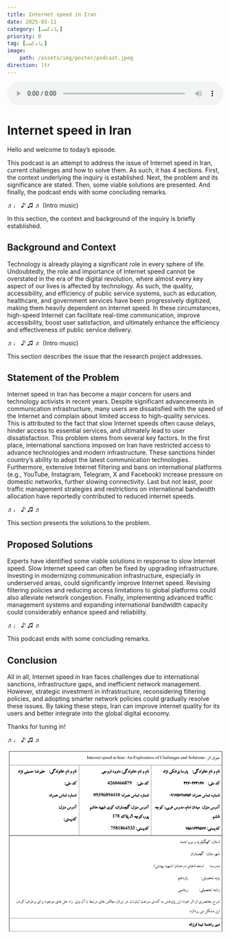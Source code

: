 ```yaml
---
title: Internet speed in Iran
date: 2025-03-11
category: [پادکست]
priority: 0
tag: [پادکست]
image:
    path: /assets/img/poster/podcast.jpeg
direction: ltr
---
```


<audio controls preload="auto" style="width: 100%;">
  <source src="/assets/audio/internet-speed-in-iran.mpeg" type="audio/mpeg">
</audio>

<style>
  .content {
    direction: ltr;
  }
</style>

# Internet speed in Iran
Hello and welcome to today’s episode.

This podcast is an attempt to address the issue of Internet speed in Iran, current
challenges and how to solve them. As such, it has 4 sections. First, the context
underlying the inquiry is established. Next, the problem and its significance are
stated. Then, some viable solutions are presented. And finally, the podcast ends with
some concluding remarks.

♬♩ ♪ ♫ ♬ (Intro music)

In this section, the context and background of the inquiry is briefly established.
## Background and Context
Technology is already playing a significant role in every sphere of life. Undoubtedly, the
role and importance of Internet speed cannot be overstated in the era of the digital revolution,
where almost every key aspect of our lives is affected by technology. As such, the quality,
accessibility, and efficiency of public service systems, such as education, healthcare, and
government services have been progressively digitized, making them heavily dependent on
Internet speed. In these circumstances, high-speed Internet can facilitate real-time
communication, improve accessibility, boost user satisfaction, and ultimately enhance the
efficiency and effectiveness of public service delivery.

♬♩ ♪ ♫ ♬ (Intro music)

This section describes the issue that the research project addresses.
## Statement of the Problem
Internet speed in Iran has become a major concern for users and technology activists in
recent years. Despite significant advancements in communication infrastructure, many users are
dissatisfied with the speed of the Internet and complain about limited access to high-quality
services. This is attributed to the fact that slow Internet speeds often cause delays, hinder access
to essential services, and ultimately lead to user dissatisfaction. This problem stems from several
key factors. In the first place, international sanctions imposed on Iran have restricted access to
advance technologies and modern infrastructure. These sanctions hinder country’s ability to
adopt the latest communication technologies. Furthermore, extensive Internet filtering and bans
on international platforms (e.g., YouTube, Instagram, Telegram, X and Facebook) increase
pressure on domestic networks, further slowing connectivity. Last but not least, poor traffic
management strategies and restrictions on international bandwidth allocation have reportedly
contributed to reduced internet speeds.

♬♩ ♪ ♫ ♬

This section presents the solutions to the problem.
## Proposed Solutions
Experts have identified some viable solutions in response to slow Internet speed. Slow
Internet speed can often be fixed by upgrading infrastructure. Investing in modernizing
communication infrastructure, especially in underserved areas, could significantly improve
Internet speed. Revising filtering policies and reducing access limitations to global platforms
could also alleviate network congestion. Finally, implementing advanced traffic management
systems and expanding international bandwidth capacity could considerably enhance speed and
reliability.

♬♩ ♪ ♫ ♬

This podcast ends with some concluding remarks.
## Conclusion
All in all, Internet speed in Iran faces challenges due to international sanctions,
infrastructure gaps, and inefficient network management. However, strategic investment in
infrastructure, reconsidering filtering policies, and adopting smarter network policies could
gradually resolve these issues. By taking these steps, Iran can improve internet quality for its
users and better integrate into the global digital economy.

Thanks for tuning in!

♬♩ ♪ ♫ ♬

![مشخصات پادکست](/assets/audio/image.png)